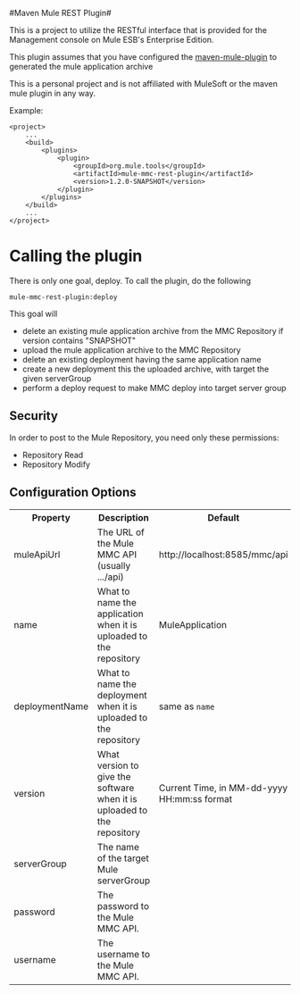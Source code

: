 #Maven Mule REST Plugin#

This is a project to utilize the RESTful interface that is provided for the Management console on Mule ESB's Enterprise Edition. 

This plugin assumes that you have configured the [maven-mule-plugin](https://github.com/mulesoft/maven-mule-plugin) to generated the mule application archive

This is a personal project and is not affiliated with MuleSoft or the maven mule plugin in any way.

Example:

	<project>
		...
		<build>
			<plugins>
				<plugin>
					<groupId>org.mule.tools</groupId>
					<artifactId>mule-mmc-rest-plugin</artifactId>
					<version>1.2.0-SNAPSHOT</version>
				</plugin>
			</plugins>
		</build>
		...
	</project>

# Calling the plugin #

There is only one goal, deploy. To call the plugin, do the following

	mule-mmc-rest-plugin:deploy
	
This goal will
*   delete an existing mule application archive from the MMC Repository if version contains "SNAPSHOT"
*	upload the mule application archive to the MMC Repository
*	delete an existing deployment having the same application name
*	create a new deployment this the uploaded archive, with target the given serverGroup
*	perform a deploy request to make MMC deploy into target server group

## Security ##
In order to post to the Mule Repository, you need only these permissions:

*	Repository Read 
*	Repository Modify

## Configuration Options ##
<table>
	<tr>
		<th>Property
		<th>Description
		<th>Default
<tr>
	<td>
		muleApiUrl
	<td>
		The URL of the Mule MMC API (usually .../api)
	<td>
		http://localhost:8585/mmc/api
<tr>
	<td>
		name
	<td>
		What to name the application when it is uploaded to the repository
	<td>
		MuleApplication
<tr>
	<td>
		deploymentName
	<td>
		What to name the deployment when it is uploaded to the repository
	<td>
		same as <code>name</code>
<tr>
	<td>
		version
	<td>
		What version to give the software when it is uploaded to the repository
	<td>
		Current Time, in MM-dd-yyyy HH:mm:ss format
<tr>
	<td>
		serverGroup
	<td>
		The name of the target Mule serverGroup
	<td>
<tr>
	<td>
		password
	<td>
		The password to the Mule MMC API.
	<td>
<tr>
	<td>
		username
	<td>
		The username to the Mule MMC API.
	<td>
</table> 
